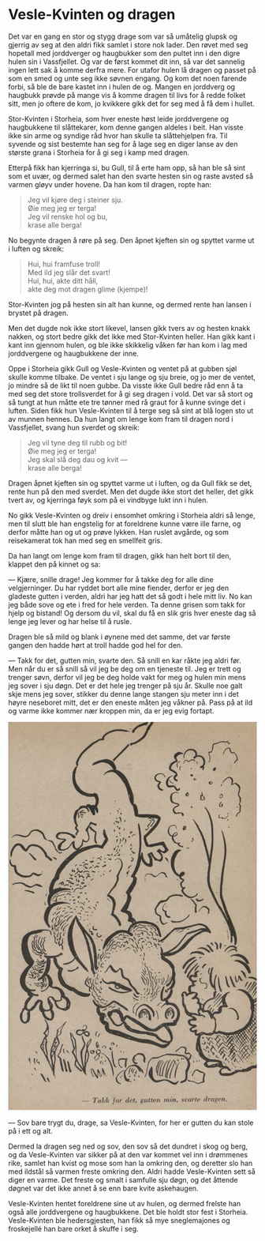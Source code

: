 # Vesle-Kvinten og dragen

Det var en gang en stor og stygg drage som var så umåtelig glupsk og gjerrig av seg at den aldri fikk samlet i store nok lader. Den røvet med seg hopetall med jorddverger og haugbukker som den pultet inn i den digre hulen sin i Vassfjellet. Og var de først kommet dit inn, så var det sannelig ingen lett sak å komme derfra mere. For utafor hulen lå dragen og passet på som en smed og unte seg ikke søvnen engang. Og kom det noen farende forbi, så ble de bare kastet inn i hulen de og. Mangen en jorddverg og haugbukk prøvde på mange vis å komme dragen til livs for å redde folket sitt, men jo oftere de kom, jo kvikkere gikk det for seg med å få dem i hullet.

Stor-Kvinten i Storheia, som hver eneste høst leide jorddvergene og haugbukkene til slåttekarer, kom denne gangen aldeles i beit. Han visste ikke sin arme og syndige råd hvor han skulle ta slåttehjelpen fra. Til syvende og sist bestemte han seg for å lage seg en diger lanse av den største grana i Storheia for å gi seg i kamp med dragen.

Etterpå fikk han kjerringa si, bu Gull, til å erte ham opp, så han ble så sint som et uvær, og dermed salet han den svarte hesten sin og raste avsted så varmen gløyv under hovene. Da han kom til dragen, ropte han:

> Jeg vil kjøre deg i steiner sju.  
> Øie meg jeg er terga!  
> Jeg vil renske hol og bu,  
> krase alle berga!

No begynte dragen å røre på seg. Den åpnet kjeften sin og spyttet varme ut i luften og skreik:

> Hui, hui framfuse troll!  
> Med ild jeg slår det svart!  
> Hui, hui, akte ditt håll,  
> akte deg mot dragen glime (kjempe)!

Stor-Kvinten jog på hesten sin alt han kunne, og dermed rente han lansen i brystet på dragen.

Men det dugde nok ikke stort likevel, lansen gikk tvers av og hesten knakk nakken, og stort bedre gikk det ikke med Stor-Kvinten heller. Han gikk kant i kant inn gjennom hulen, og ble ikke skikkelig våken før han kom i lag med jorddvergene og haugbukkene der inne.

Oppe i Storheia gikk Gull og Vesle-Kvinten og ventet på at gubben sjøl skulle komme tilbake. De ventet i sju lange og sju breie, og jo mer de ventet, jo mindre så de likt til noen gubbe. Da visste ikke Gull bedre råd enn å ta med seg det store trollsverdet for å gi seg dragen i vold. Det var så stort og så tungt at hun måtte ete tre tønner med rå graut for å kunne svinge det i luften. Siden fikk hun Vesle-Kvinten til å terge seg så sint at blå logen sto ut av munnen hennes. Da hun langt om lenge kom fram til dragen nord i Vassfjellet, svang hun sverdet og skreik:

> Jeg vil tyne deg til rubb og bit!  
> Øie meg jeg er terga!  
> Jeg skal slå deg dau og kvit —  
> krase alle berga!

Dragen åpnet kjeften sin og spyttet varme ut i luften, og da Gull fikk se det, rente hun på den med sverdet. Men det dugde ikke stort det heller, det gikk tvert av, og kjerringa føyk som på ei vindbyge lukt inn i hulen.

No gikk Vesle-Kvinten og dreiv i ensomhet omkring i Storheia aldri så lenge, men til slutt ble han engstelig for at foreldrene kunne være ille farne, og derfor måtte han og ut og prøve lykken. Han ruslet avgårde, og som reisekamerat tok han med seg en smellfeit gris.

Da han langt om lenge kom fram til dragen, gikk han helt bort til den, klappet den på kinnet og sa:

— Kjære, snille drage! Jeg kommer for å takke deg for alle dine velgjerninger. Du har ryddet bort alle mine fiender, derfor er jeg den gladeste gutten i verden, aldri har jeg hatt det så godt i hele mitt liv. No kan jeg både sove og ete i fred for hele verden. Ta denne grisen som takk for hjelp og bistand! Og dersom du vil, skal du få en slik gris hver eneste dag så lenge jeg lever og har helse til å rusle.

Dragen ble så mild og blank i øynene med det samme, det var første gangen den hadde hørt at troll hadde god hel for den.

— Takk for det, gutten min, svarte den. Så snill en kar råkte jeg aldri før. Men når du er så snill så vil jeg be deg om en tjeneste til. Jeg er trett og trenger søvn, derfor vil jeg be deg holde vakt for meg og hulen min mens jeg sover i sju døgn. Det er det hele jeg trenger på sju år. Skulle noe galt skje mens jeg sover, stikker du denne lange stangen sju meter inn i det høyre neseboret mitt, det er den eneste måten jeg våkner på. Pass på at ild og varme ikke kommer nær kroppen min, da er jeg evig fortapt.

![Takk for det, gutten min, svarte dragen.](./drage.png)

— Sov bare trygt du, drage, sa Vesle-Kvinten, for her er gutten du kan stole på i ett og alt.

Dermed la dragen seg ned og sov, den sov så det dundret i skog og berg, og da Vesle-Kvinten var sikker på at den var kommet vel inn i drømmenes rike, samlet han kvist og mose som han la omkring den, og deretter slo han med ildstål så varmen freste omkring den. Aldri hadde Vesle-Kvinten sett så diger en varme. Det freste og smalt i samfulle sju døgn, og det åttende døgnet var det ikke annet å se enn bare kvite askehaugen.

Vesle-Kvinten hentet foreldrene sine ut av hulen, og dermed frelste han også alle jorddvergene og haugbukkene. Det ble holdt stor fest i Storheia. Vesle-Kvinten ble hedersgjesten, han fikk så mye sneglemajones og froskejellé han bare orket å skuffe i seg.

